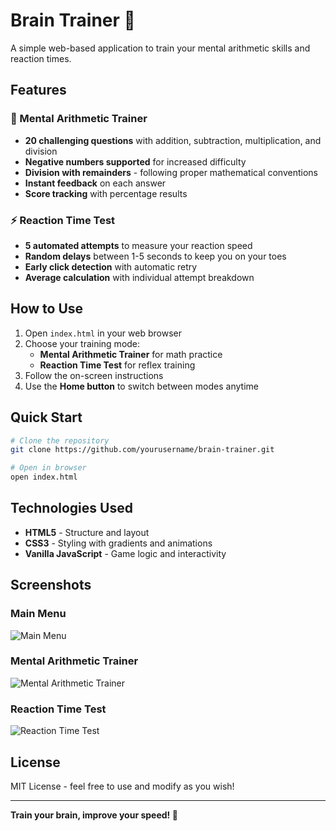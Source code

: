 # Brain Trainer 🧠

A simple web-based application to train your mental arithmetic skills and reaction times.

## Features

### 🧮 Mental Arithmetic Trainer
- **20 challenging questions** with addition, subtraction, multiplication, and division
- **Negative numbers supported** for increased difficulty
- **Division with remainders** - following proper mathematical conventions
- **Instant feedback** on each answer
- **Score tracking** with percentage results

### ⚡ Reaction Time Test
- **5 automated attempts** to measure your reaction speed
- **Random delays** between 1-5 seconds to keep you on your toes
- **Early click detection** with automatic retry
- **Average calculation** with individual attempt breakdown

## How to Use

1. Open `index.html` in your web browser
2. Choose your training mode:
   - **Mental Arithmetic Trainer** for math practice
   - **Reaction Time Test** for reflex training
3. Follow the on-screen instructions
4. Use the **Home button** to switch between modes anytime

## Quick Start

```bash
# Clone the repository
git clone https://github.com/yourusername/brain-trainer.git

# Open in browser
open index.html
```

## Technologies Used

- **HTML5** - Structure and layout
- **CSS3** - Styling with gradients and animations  
- **Vanilla JavaScript** - Game logic and interactivity

## Screenshots

### Main Menu
![Main Menu](Screenshot%202025-07-29%20at%206.42.31%20pm.png)

### Mental Arithmetic Trainer
![Mental Arithmetic Trainer](Screenshot%202025-07-29%20at%206.42.37%20pm.png)

### Reaction Time Test
![Reaction Time Test](Screenshot%202025-07-29%20at%206.42.49%20pm.png)

## License

MIT License - feel free to use and modify as you wish!

---

**Train your brain, improve your speed! 🚀**
